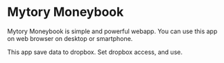 Mytory Moneybook
================

Mytory Moneybook is simple and powerful webapp. You can use this app on web browser on desktop or smartphone.

This app save data to dropbox. Set dropbox access, and use.